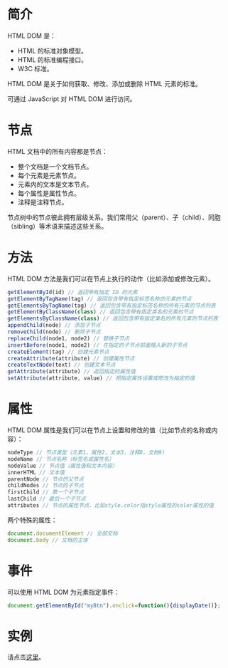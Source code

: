 # 简介

HTML DOM 是：
+ HTML 的标准对象模型。
+ HTML 的标准编程接口。
+ W3C 标准。

HTML DOM 是关于如何获取、修改、添加或删除 HTML 元素的标准。

可通过 JavaScript 对 HTML DOM 进行访问。

# 节点

HTML 文档中的所有内容都是节点：
+ 整个文档是一个文档节点。
+ 每个元素是元素节点。
+ 元素内的文本是文本节点。
+ 每个属性是属性节点。
+ 注释是注释节点。

节点树中的节点彼此拥有层级关系。我们常用父（parent）、子（child）、同胞（sibling）等术语来描述这些关系。

# 方法

HTML DOM 方法是我们可以在节点上执行的动作（比如添加或修改元素）。

```javascript
getElementById(id) // 返回带有指定 ID 的元素
getElementByTagName(tag) // 返回包含带有指定标签名称的元素的节点
getElementsByTagName(tag) // 返回包含带有指定标签名称的所有元素的节点列表
getElementByClassName(class) // 返回包含带有指定类名的元素的节点
getElementsByClassName(class) // 返回包含带有指定类名的所有元素的节点列表
appendChild(node) // 添加子节点
removeChild(node) // 删除子节点
replaceChild(node1, node2) // 替换子节点
insertBefore(node1, node2) // 在指定的子节点前面插入新的子节点
createElement(tag) // 创建元素节点
createAttribute(attribute) // 创建属性节点
createTextNode(text) // 创建文本节点
getAttribute(attribute) // 返回指定的属性值
setAttribute(attribute, value) // 把指定属性设置或修改为指定的值
```


# 属性

HTML DOM 属性是我们可以在节点上设置和修改的值（比如节点的名称或内容）：
```javascript
nodeType // 节点类型（元素1，属性2，文本3，注释8，文档9）
nodeName // 节点名称（标签名或属性名）
nodeValue // 节点值（属性值和文本内容）
innerHTML // 文本值
parentNode // 节点的父节点
childNodes // 节点的子节点
firstChild // 第一个子节点
lastChild // 最后一个子节点
attributes // 节点的属性节点，比如style.color指style属性的color属性的值
```

两个特殊的属性：
```javascript
document.documentElement // 全部文档
document.body // 文档的主体
```

# 事件

可以使用 HTML DOM 为元素指定事件：
```javascript
document.getElementById("myBtn").onclick=function(){displayDate()};
```

# 实例

请点击[这里](http://www.runoob.com/htmldom/htmldom-examples.html)。